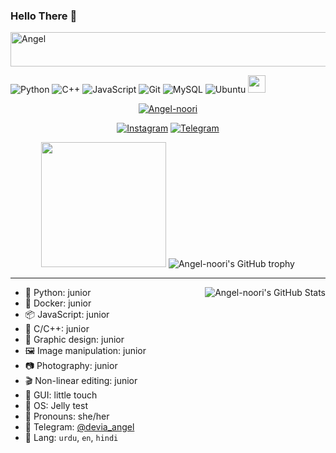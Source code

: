 ### Hello There 👋

<!--
**Angel-noori/Angel-noori** is a ✨ _special_ ✨ repository because its `README.md` (this file) appears on your GitHub profile.

Here are some ideas to get you started:

- 🔭 I’m currently working on ...
- 🌱 I’m currently learning ...
- 👯 I’m looking to collaborate on ...
- 🤔 I’m looking for help with ...
- 💬 Ask me about ...
- 📫 How to reach me: ...
- 😄 Pronouns: ...
- ⚡ Fun fact: ...
-->


<img src="https://readme-typing-svg.herokuapp.com?font=Kaushan+Script&size=40&duration=3500&color=FF0000&background=FFFFFF00&center=true&vCenter=true&width=650&height=55&lines=Hey!+It's+Noor+%F0%9F%91%8B%F0%9F%8F%BB;I+am+an+IT+BSCS+Student+%F0%9F%A6%8B%F0%9F%91%A9;I+am+from+Pakistan+%F0%9F%8C%99;I+am+a+little+Bird+tiny+developer+%F0%9F%90%9D;Please+Support+Me+and+Follow+%F0%9F%92%99" alt="Angel" width="650" height="55">

![Python](https://img.shields.io/badge/python-3776AB?style=for-the-badge&logo=python&logoColor=ffffff)
![C++](https://img.shields.io/badge/c%2B%2B-00599C?style=for-the-badge&logo=c%2B%2B&logoColor=ffffff)
![JavaScript](https://img.shields.io/badge/javascript-F7DF1E?style=for-the-badge&logo=javascript&logoColor=000000)
![Git](https://img.shields.io/badge/git-F05032?style=for-the-badge&logo=git&logoColor=ffffff)
![MySQL](https://img.shields.io/badge/mysql-030303?style=for-the-badge&logo=mysql&logoColor=ffffff)
![Ubuntu](https://img.shields.io/badge/ubuntu-E95420?style=for-the-badge&logo=ubuntu&logoColor=ffffff)
<img src="https://hits.seeyoufarm.com/api/count/incr/badge.svg?url=https%3A%2F%2Fgithub.com%2Fviperadnan-git&count_bg=%2379C83D&title_bg=%23555555&icon=&icon_color=%23E7E7E7&title=:)&edge_flat=true" height="28">

<p align="center"> <a href="https://github.com/Angel-noori"><img src="https://komarev.com/ghpvc/?username=Angel-noori&label=Profile%20views&color=ff00e8&style=flat" alt="Angel-noori" /></a> </p>

<div align="center">

 [![Instagram](https://img.shields.io/badge/Instagram-0A0A0A?style=for-the-badge&logo=Instagram&logoColor=white)](https://www.instagram.com/fariha_nazii/)
 [![Telegram](https://img.shields.io/badge/Telegram-0A0A0A?style=for-the-badge&logo=Telegram&logoColor=white)](https://www.telegram.me/devia_angel/)
</div>
 
<div align="center">
  <img align="justify" width="200" src="https://cdn.jsdelivr.net/gh/YunYouJun/yun/images/yun-alpha-compressed.png">
  <img src="https://github-profile-trophy.vercel.app/?username=Angel-noori&column=-1&theme=dracula" alt="Angel-noori's GitHub trophy">
</div>

<hr>

[//]: https://github-readme-stats.vercel.app/api?username=Angel-noori&show_icons=true&theme=radical&custom_title=🧶%20Angel%20is%20vibrating

<img align="right" src="https://github-readme-stats.vercel.app/api?username=Angel-noori&show_icons=true&theme=radical&custom_title=🧶%20Angel%20is%20vibrating" alt="Angel-noori's GitHub Stats">

- 🐍 Python: junior
- 🦈 Docker: junior
- 📦 JavaScript: junior
- 👀 C/C++: junior
- 🎨 Graphic design: junior
- 🖼️ Image manipulation: junior
- 📷 Photography: junior
- 🎬 Non-linear editing: junior
- 📱 GUI: little touch
- 🍥 OS: Jelly test
- 💭 Pronouns: she/her
- 💬 Telegram: [@devia_angel](https://t.me/devia_angel)
- 📣 Lang: `urdu`, `en`, `hindi`

 

